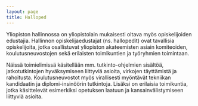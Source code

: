 ```yaml
---
layout: page
title: Halloped
---
```

Yliopiston hallinnossa on yliopistolain mukaisesti oltava myös opiskelijoiden edustajia. Hallinnon opiskelijaedustajat (ns. hallopedit) ovat tavallisia opiskelijoita, jotka osallistuvat yliopiston akateemisten asiain komiteoiden, koulutusneuvostojen sekä erilaisten toimikuntien ja työryhmien toimintaan.

Näissä toimielimissä käsitellään mm. tutkinto-ohjelmien sisältöä, jatkotutkintojen hyväksymiseen liittyviä asioita, virkojen täyttämistä ja rahoitusta. Koulutusneuvostot myös virallisesti myöntävät tekniikan kandidaatin ja diplomi-insinöörin tutkintoja. Lisäksi on erilaisia toimikuntia, jotka käsittelevät esimerkiksi opetuksen laatuun ja kansainvälistymiseen liittyviä asioita.
